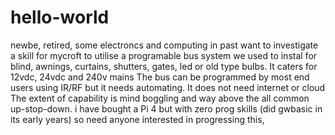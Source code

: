 # hello-world
newbe, retired, some electroncs and computing in past want to investigate a skill for mycroft to utilise a programable bus system we used to instal for blind, awnings, curtains, shutters, gates, led  or old type bulbs. It caters for 12vdc, 24vdc and 240v mains The bus can be programmed by most end users using IR/RF but it needs automating. It does not need internet or cloud The extent of capability is mind boggling and way above the all common up-stop-down. i have bought a Pi 4 but with zero prog skills (did gwbasic in its early years) so need anyone interested in progressing this, 

